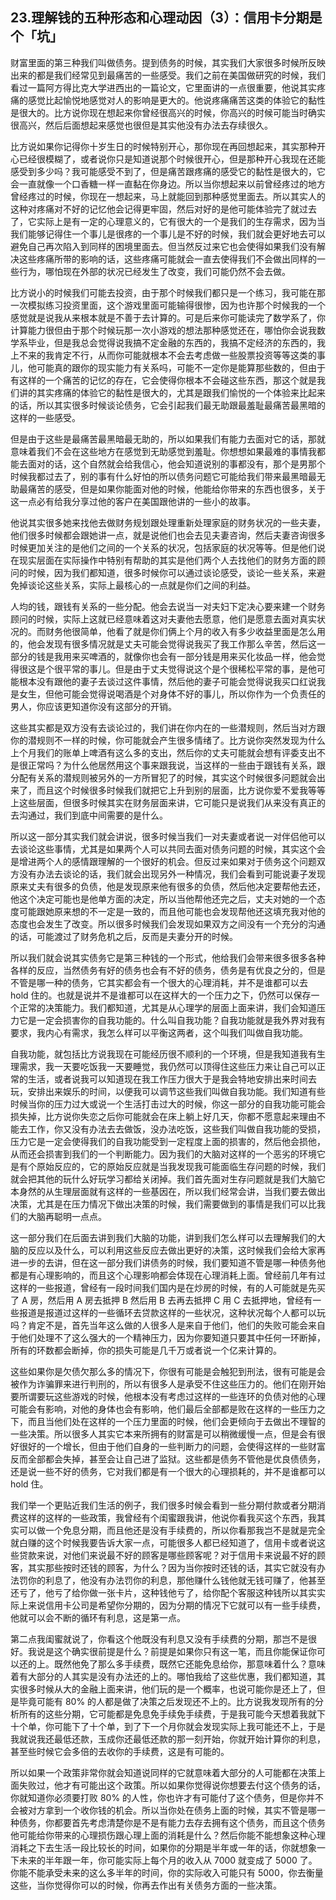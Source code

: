 ## 23.理解钱的五种形态和心理动因（3）：信用卡分期是个「坑」
财富里面的第三种我们叫做债务。提到债务的时候，其实我们大家很多时候所反映出来的都是我们经常见到最痛苦的一些感受。我们之前在美国做研究的时候，我们看过一篇阿方得比克大学进西出的一篇论文，它里面讲的一点很重要，他说其实疼痛的感觉比起愉悦地感觉对人的影响是更大的。他说疼痛痛苦这类的体验它的黏性是很大的。比方说你现在想起来你曾经很高兴的时候，你高兴的时候可能当时确实很高兴，然后后面想起来感觉也很但是其实他没有办法去存续很久。


比方说如果你记得你十岁生日的时候特别开心，那你现在再回想起来，其实那种开心已经很模糊了，或者说你只是知道说那个时候很开心，但是那种开心我现在还能感受到多少吗？我可能感受不到了，但是痛苦跟疼痛的感受它的黏性是很大的，它会一直就像一个口香糖一样一直黏在你身边。所以当你想起来以前曾经疼过的地方曾经疼过的时候，你现在一想起来，马上就能回到那种感觉里面去。所以其实人的这种对疼痛对不好的记忆他会记得更牢固，然后对好的是他可能体验完了就过去了，它实际上是有一定的心理意义的，它有很大的一个是我们的生存需求，因为当我们能够记得住一个事儿是很疼的一个事儿是不好的时候，我们就会更好地去可以避免自己再次陷入到同样的困境里面去。但当然反过来它也会使得如果我们没有解决这些疼痛所带的影响的话，这些疼痛可能就会一直去使得我们不会做出同样的一些行为，哪怕现在外部的状况已经发生了改变，我们可能仍然不会去做。


比方说小的时候我们可能去投资，由于那个时候我们都只是一个练习，我可能在那一次模拟练习投资里面，这个游戏里面可能输得很惨，因为也许那个时候我的一个感觉就是说我从来根本就是不善于去计算的。可是后来你可能读完了数学系了，你计算能力很但由于那个时候玩那一次小游戏的想法那种感觉还在，哪怕你会说我数学系毕业，但是我总会觉得说我搞不定金融的东西的，我搞不定经济的东西的，我上不来的我肯定不行，从而你可能就根本不会去考虑做一些股票投资等等这类的事儿，他可能真的跟你的现实能力有关系吗，可能不一定你是能算那些数的，但由于有这样的一个痛苦的记忆的存在，它会使得你根本不会碰这些东西，那这个就是我们讲的其实疼痛的体验它的黏性是很大的，尤其是跟我们愉悦的一个体验来比起来的话，所以其实很多时候谈论债务，它会引起我们最无助跟最羞耻最痛苦最黑暗的这样的一些感受。


但是由于这些是最痛苦最黑暗最无助的，所以如果我们有能力去面对它的话，那就意味着我们不会在这些地方在感觉到无助感觉到羞耻。你想想如果最难的事情我都能去面对的话，这个自然就会给我信心，他会知道说别的事都没有，那个是男那个时候我都过去了，别的事有什么好怕的所以债务问题它可能给我们带来最黑暗最无助最痛苦的感受，但是如果你能面对他的时候，他能给你带来的东西也很多，关于这一点必有给我分享过他的客户在美国跟他讲的一些小的故事。


他说其实很多她来找他去做财务规划跟处理重新处理家庭的财务状况的一些夫妻，他们很多时候都会跟她讲一点，就是说他们也会去见夫妻咨询，然后夫妻咨询很多时候更加关注的是他们之间的一个关系的状况，包括家庭的状况等等。但是他们说在现实层面在实际操作中特别有帮助的其实是他们两个人去找他们的财务方面的顾问的时候，因为我们都知道，很多时候你可以通过谈论感受，谈论一些关系，来避免掉谈论这些关系，实际上最核心的一点就是你们之间的利益。


人均的钱，跟钱有关系的一些分配。他会去说当一对夫妇下定决心要来建一个财务顾问的时候，实际上这就已经意味着这对夫妻他去愿意，他们是愿意去面对真实状况的。而财务他很简单，他看了就是你们俩上个月的收入有多少收益里面是怎么用的，他会发现有很多情况就是丈夫可能会觉得说我买了我工作那么辛苦，然后这一部分的钱是我用来买啤酒的，就像你也会有一部分钱是用来买化妆品一样，他会觉得很这是个很平常的事儿。但是由于丈夫觉得说这个是个很稀松平常的事，是他可能根本没有跟他的妻子去谈过这件事情，然后他的妻子可能会觉得说我买口红说我是女生，但他可能会觉得说喝酒是个对身体不好的事儿，所以你作为一个负责任的男人，你应该更知道你没有这部分的开销。


这些其实都是双方没有去谈论过的，我们讲在你内在的一些潜规则，然后当对方跟你的潜规则不一样的时候，你可能就会产生很多情绪了。比方说你突然发现为什么上个月我们的账单上啤酒有这么多的支出，然后你的丈夫可能就会想有评委支出不是很正常吗？为什么他居然用这个事来跟我说，当这样的一些由于跟钱有关系，跟分配有关系的潜规则被另外的一方所冒犯了的时候，其实这个时候很多问题就会出来了，而且这个时候很多时候我们就把它上升到别的层面，比方说你爱不爱我等等上这些层面，但很多时候其实在财务层面来讲，它可能只是说我们从来没有真正的去沟通过，我们到底中间需要的是什么。


所以这一部分其实我们就会讲说，很多时候当我们一对夫妻或者说一对伴侣他可以去谈论这些事情，尤其是如果两个人可以共同去面对债务问题的时候，其实这个会是增进两个人的感情跟理解的一个很好的机会。但反过来如果对于债务这个问题双方没有办法去谈论的话，我们就会出现另外一种情况，我们会看到可能说妻子发现原来丈夫有很多的负债，他是发现原来他有很多的负债，然后他决定要帮他去还，他这个决定可能也是他单方面的决定，所以当他帮他还完之后，丈夫对她的一个态度可能跟她原来想的不一定是一致的，而且他可能也会发现帮他还这填充我对他的态度也会发生了改变。所以很多时候我们会发现如果双方之间没有一个充分的沟通的话，可能渡过了财务危机之后，反而是夫妻分开的时候。


所以我们就会说其实债务它是第三种钱的一个形式，他给我们会带来很多很多各种各样的反应，当然债务有好的债务也会有不好的债务，债务是有优良之分的，但是不管是哪一种的债务，它其实都会有一个很大的心理消耗，并不是谁都可以去 hold 住的。也就是说并不是谁都可以在这样大的一个压力之下，仍然可以保存一个正常的决策能力。我们都知道，尤其是从心理学的层面上面来讲，我们会知道压力它是一定会损害你的自我功能的。什么叫自我功能？自我功能就是我外界对我有要求，我内心有需求，我怎么样可以平衡这两者，这个叫我们叫做自我功能。


自我功能，就包括比方说我现在可能经历很不顺利的一个环境，但是我知道我有生理需求，我一天要吃饭我一天要睡觉，我仍然可以顶得住这些压力来让自己可以正常的生活，或者说我可以知道现在我工作压力很大于是我会特地安排出来时间去玩，安排出来娱乐的时间，以便我可以调节这些我们叫做自我功能。我们知道有些时候当你的压力过大或说一个生活打击过大的时候，你这一部分的自我功能可能会损失掉，比方说你失恋之后你可能就会在床上躺上好几天，你都不愿意起来理由不能去工作，你又没有办法去去做饭，没办法吃饭，这些我们叫做自我功能的受损，压力它是一定会使得我们的自我功能受到一定程度上面的损害的，然后他会损他，从而还会损害到我们的一个判断能力。因为我们的大脑对这样的一个恶劣的环境它是有个原始反应的，它的原始反应就是当我发现我可能面临生存问题的时候，我们就会把其他的玩什么好玩学习都给关闭掉。我们首先面对生存问题就是我们大脑它本身然的从生理层面就有这样的一些基因在，所以我们经常会讲，当我们要去做出决策，尤其是在压力情况下做出决策的时候，我们需要做到的事情是我们可以比我们的大脑再聪明一点点。


这一部分我们在后面去讲到我们大脑的功能，讲到我们怎么样可以去理解我们的大脑的反应以及什么，可以利用这些反应去做出更好的决策，这时候我们会给大家再进一步的去讲，但在这一部分我们讲债务的时候，我们要知道不管是哪一种债务他都是有心理影响的，而且这个心理影响都会体现在心理消耗上面。曾经前几年有过这样的一些报道，曾经有一段时间我们国内是在炒房的时候，有的人可能就是先买了 A 房，然后用 A 房去抵押 B 然后用 B 去再去抵押 C 用 C 去抵押地，曾经有一些报道是报道过这样的一些循环去贷款这样的一些状况，这种状况每个人都可以玩吗？肯定不是，首先当年这么做的人很多人是来自于他们，他们的失败可能会来自于他们处理不了这么强大的一个精神压力，因为你要知道只要其中任何一环断掉，所有的环数都会断掉，你的损失可能是几千万或者说一个亿来计算的。


这些如果你是欠债欠那么多的情况下，你很有可能是会触犯到刑法，很有可能是会被作为诈骗罪来进行判刑的，所以有很多人是承受不住这些压力的。他们在刚开始要所谓要玩这些游戏的时候，他根本没有考虑过这样的一些连环的负债对他的心理可能会有影响，对他的身体也会有影响，他们最后全部都是败在这样的一些压力之下，而且当他们处在这样的一个压力里面的时候，他们会更倾向于去做出不理智的一些决策。所以很多人其实它本来所拥有的财富是可以稍微缓慢一点，但是会有很好很好的一个增长，但由于他们自身的一些判断力的问题，会使得这样的一些财富反而全部都会失掉，甚至会让自己进了监狱。这些都是债务不管他是优良债债务，还是说一些不好的债务，它对我们都是有一个很大的心理损耗的，并不是谁都可以 hold 住。


我们举一个更贴近我们生活的例子，我们很多时候会看到一些分期付款或者分期消费这样的这样的一些政策，我曾经有个闺蜜跟我讲，他说你看我买这个东西，我其实可以做一个免息分期，而且他还是没有手续费的，所以你看那我岂不是就是完全就白赚的这个时候我要告诉大家一点，可能很多人都已经知道了，信用卡或者说这些贷款来说，对他们来说最不好的顾客是哪些顾客呢？对于信用卡来说最不好的顾客，其实那些按时还钱的顾客，为什么？因为当你按时还钱的话，其实它就没有办法罚你的利息了，他没有办法罚你的利息，那他赚什么钱他就无钱可赚了，他甚至还亏了，他亏了给你做一张卡片，这种钱他亏了，给你配个客服这种钱所以其实实际上来说信用卡公司是希望你分期的，因为分期的情况下它就可以有一些手续费，他就可以会不断的循环有利息，这是第一点。


第二点我闺蜜就说了，你看这个他既没有利息又没有手续费的分期，那岂不是很好。我说是这个确实很前提是什么？前提是如果你只有这一笔，而且你能保证你可以还的上。既然他免了那么多手续费，既然它还能免息给你，那意味着什么？意味着有大部分的人其实是没有办法还的上的。哪怕我给了这些优惠，我们都知道，其实很多时候从大的金融上面来讲，他们玩的是一个概率，也说可能你是还上了，但是毕竟可能有 80% 的人都是做了决策之后发现还不上的。比方说我发现所有的分析所有的这些分期，它可能都是免息免手续免手续费，于是我可能今天想着我就下十个单，你可能下了十个单，到了下一个月你就会发现实际上我可能还不上，于是我就说我还最低还款，玉成你还最低还款的那一刻开始，你就开始计算你的利息，甚至些时候它会多倍的去收你的手续费，这是有可能的。


所以如果一个政策非常你就会知道说同样的它就意味着大部分的人可能都在决策上面失败过，他才有可能出这个政策。所以如果你觉得说你想要去付这个债务的话，你就知道你必须要打败 80% 的人性，你也许才有可能付了这个债务，但是你并不会被对方拿到一个收你钱的机会。所以当你处在债务上面的时候，其实不管是哪一种债务，你都要首先考虑清楚你是不是有能力去存去拥有这个债务，而且这个债务他可能给你带来的心理损伤跟心理上面的消耗是什么？然后你能不能想象这种心理消耗之下去生活一段比较长的时间，如果你的分期是半年或一年的话，你就想象一下未来的半年跟一年，你可能实际上每个月的收入从 7000 就变成了 5000 了。你能不能承受未来的这么多半年的时间，你的实际收入可能只有 5000，你去衡量这些，当你觉得你可以的时候，你再去作出有关债务方面的一些决策。

